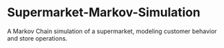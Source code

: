 # Supermarket-Markov-Simulation
 A Markov Chain simulation of a supermarket, modeling customer behavior and store operations. 
